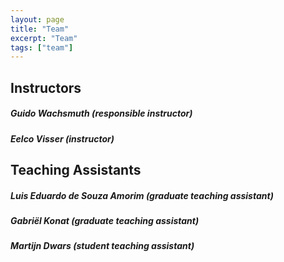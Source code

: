 ```yaml
---
layout: page
title: "Team"
excerpt: "Team"
tags: ["team"]
---
```


## Instructors

##### Guido Wachsmuth (responsible instructor)

##### Eelco Visser (instructor)

## Teaching Assistants

##### Luis Eduardo de Souza Amorim (graduate teaching assistant)

##### Gabriël Konat (graduate teaching assistant)

##### Martijn Dwars (student teaching assistant)

